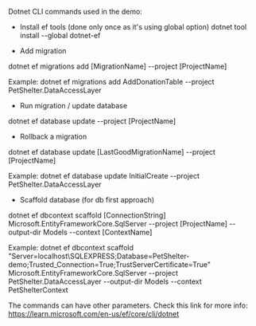 Dotnet CLI commands used in the demo:

- Install ef tools (done only once as it's using global option)
dotnet tool install --global dotnet-ef

- Add migration

dotnet ef migrations add [MigrationName] --project [ProjectName]

Example: 
dotnet ef migrations add AddDonationTable --project PetShelter.DataAccessLayer

- Run migration / update database

dotnet ef database update --project [ProjectName]

- Rollback a migration

dotnet ef database update [LastGoodMigrationName] --project [ProjectName]

Example: 
dotnet ef database update InitialCreate --project PetShelter.DataAccessLayer

- Scaffold database (for db first approach)

dotnet ef dbcontext scaffold [ConnectionString] Microsoft.EntityFrameworkCore.SqlServer --project [ProjectName] --output-dir Models --context [ContextName]

Example:
dotnet ef dbcontext scaffold "Server=localhost\SQLEXPRESS;Database=PetShelter-demo;Trusted_Connection=True;TrustServerCertificate=True" Microsoft.EntityFrameworkCore.SqlServer --project PetShelter.DataAccessLayer --output-dir Models --context PetShelterContext

The commands can have other parameters. Check this link for more info: https://learn.microsoft.com/en-us/ef/core/cli/dotnet
